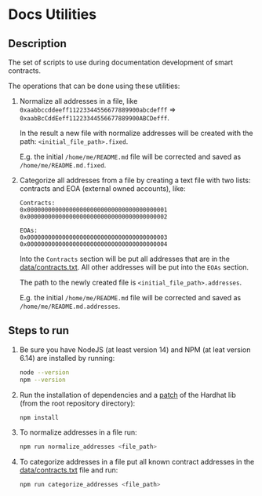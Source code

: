 # Docs Utilities

## Description
The set of scripts to use during documentation development of smart contracts.

The operations that can be done using these utilities:
1.  Normalize all addresses in a file, like `0xaabbccddeeff11223344556677889900abcdefff` => `0xaabBcCddEeff11223344556677889900ABCDefff`.

    In the result a new file with normalize addresses will be created with the path: `<initial_file_path>.fixed`.

    E.g. the initial `/home/me/README.md` file will be corrected and saved as `/home/me/README.md.fixed`. 

2.  Categorize all addresses from a file by creating a text file with two lists: contracts and EOA (external owned accounts), like:
    ```
    Contracts:
    0x0000000000000000000000000000000000000001
    0x0000000000000000000000000000000000000002

    EOAs:
    0x0000000000000000000000000000000000000003
    0x0000000000000000000000000000000000000004
    ```
    Into the `Contracts` section will be put all addresses that are in the [data/contracts.txt](data/contracts.txt).
    All other addresses will be put into the `EOAs` section.

    The path to the newly created file is `<initial_file_path>.addresses`. 

    E.g. the initial `/home/me/README.md` file will be corrected and saved as `/home/me/README.md.addresses`.

## Steps to run
1. Be sure you have NodeJS (at least version 14) and NPM (at leat version 6.14) are installed by running:
   ```bash
   node --version
   npm --version
   ```

2. Run the installation of dependencies and a [patch](https://github.com/NomicFoundation/hardhat/issues/2395#issuecomment-1043838164) of the Hardhat lib (from the root repository directory): 
   ```bash
   npm install
   ```

3. To normalize addresses in a file run:
   ```bash
   npm run normalize_addresses <file_path>
   ```

4. To categorize addresses in a file put all known contract addresses in the [data/contracts.txt](data/contracts.txt) file and run:
   ```bash
   npm run categorize_addresses <file_path>
   ```